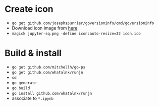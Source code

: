 # Create icon
* `go get github.com/josephspurrier/goversioninfo/cmd/goversioninfo`
* Download icon image from [here](https://github.com/jupyter/design/raw/master/logo/png-1x/jupyter-sq.png)
* `magick jupyter-sq.png -define icon:auto-resize=32 icon.ico`

# Build & install
* `go get github.com/mitchellh/go-ps`
* `go get github.com/whatalnk/runjn`
* `cd`
* `go generate`
* `go build`
* `go install github.com/whatalnk/runjn`
* associate to `*.ipynb`
